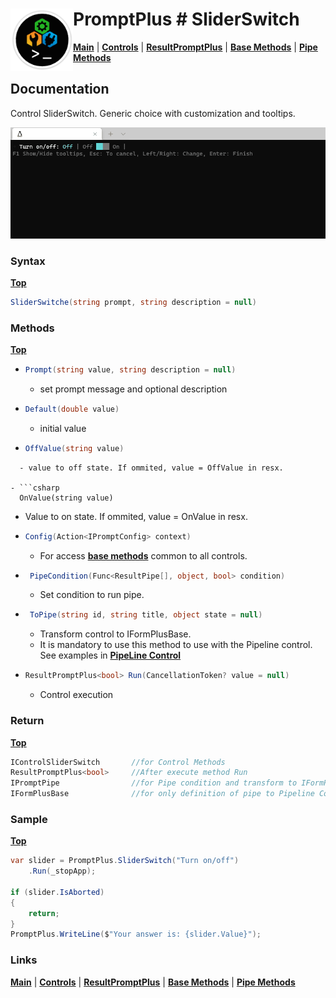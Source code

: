# <img align="left" width="100" height="100" src="./images/icon.png"> PromptPlus # SliderSwitch
[**Main**](index.md#help) | 
[**Controls**](index.md#apis) |
[**ResultPromptPlus**](resultpromptplus) |
[**Base Methods**](basemethods) |
[**Pipe Methods**](pipemethods)

## Documentation
Control SliderSwitch. Generic choice with customization and tooltips.

![](./images/SliderSwitch.gif)

### Syntax
[**Top**](#-promptplus--sliderswitch)

```csharp
SliderSwitche(string prompt, string description = null)
```

### Methods
[**Top**](#-promptplus--sliderswitch)

- ```csharp
  Prompt(string value, string description = null)
  ``` 
  - set prompt message and optional description

- ```csharp
  Default(double value)
  ``` 
  - initial value

- ```csharp
  OffValue(string value)
``` 
  - value to off state. If ommited, value = OffValue in resx.

- ```csharp
  OnValue(string value)
  ``` 
  - Value to on state. If ommited, value = OnValue in resx.

- ```csharp
  Config(Action<IPromptConfig> context)
  ``` 
  - For access [**base methods**](basemethods) common to all controls.

- ```csharp
   PipeCondition(Func<ResultPipe[], object, bool> condition)
  ``` 
  - Set condition to run pipe.

- ```csharp
   ToPipe(string id, string title, object state = null)
  ``` 
  - Transform control to IFormPlusBase.
  - It is mandatory to use this method to use with the Pipeline control. See examples in [**PipeLine Control**](pipeline)

- ```csharp
  ResultPromptPlus<bool> Run(CancellationToken? value = null)
  ``` 
	- Control execution

### Return
[**Top**](#-promptplus--sliderswitch)

```csharp
IControlSliderSwitch       //for Control Methods
ResultPromptPlus<bool>     //After execute method Run
IPromptPipe                //for Pipe condition and transform to IFormPlusBase 
IFormPlusBase              //for only definition of pipe to Pipeline Control
```

### Sample
[**Top**](#-promptplus--sliderswitch)

```csharp
var slider = PromptPlus.SliderSwitch("Turn on/off")
    .Run(_stopApp);

if (slider.IsAborted)
{
    return;
}
PromptPlus.WriteLine($"Your answer is: {slider.Value}");
```

### Links
[**Main**](index.md#help) | 
[**Controls**](index.md#apis) |
[**ResultPromptPlus**](resultpromptplus) |
[**Base Methods**](basemethods) |
[**Pipe Methods**](pipemethods)
